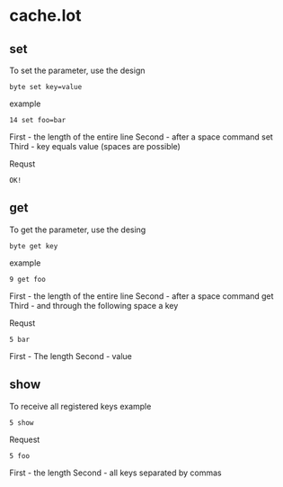 # cache.lot

## set
To set the parameter, use the design
```
byte set key=value
```
example
```
14 set foo=bar
```
First - the length of the entire line
Second - after a space command set
Third - key equals value (spaces are possible)

Requst
```
OK!
```

## get
To get the parameter, use the desing
```
byte get key
```
example
```
9 get foo
```
First - the length of the entire line
Second - after a space command get
Third - and through the following space a key

Requst
```
5 bar
```
First - The length
Second - value

## show
To receive all registered keys
example
```
5 show
```

Request
```
5 foo
```
First - the length
Second - all keys separated by commas
